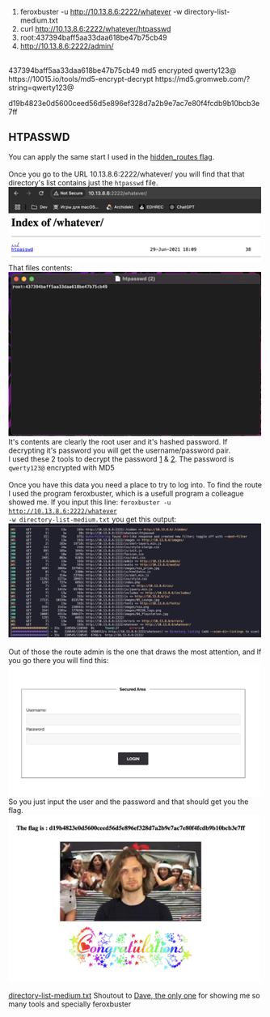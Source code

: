 1. feroxbuster -u http://10.13.8.6:2222/whatever -w directory-list-medium.txt
2. curl http://10.13.8.6:2222/whatever/htpasswd
3. root:437394baff5aa33daa618be47b75cb49
4. http://10.13.8.6:2222/admin/
</br>
437394baff5aa33daa618be47b75cb49 md5 encrypted qwerty123@
https://10015.io/tools/md5-encrypt-decrypt
https://md5.gromweb.com/?string=qwerty123@

d19b4823e0d5600ceed56d5e896ef328d7a2b9e7ac7e80f4fcdb9b10bcb3e7ff

## HTPASSWD

You can apply the same start I used in the <a href="../../hidden_routes/Ressource/README.md">hidden_routes flag</a>.</br>
</br>
Once you go to the URL 10.13.8.6:2222/whatever/ you will find that that directory's list contains just the <code>htpasswd</code> file.</br>
<img src="./imgs/1.png" width=500></br>
That files contents:</br>
<img src="./imgs/2.png" width=500></br>
It's contents are clearly the root user and it's hashed password. If decrypting it's password you will get the username/password pair.</br>
I used these 2 tools to decrypt the password [1](#https://10015.io/tools/md5-encrypt-decrypt) & [2](#https://md5.gromweb.com/?string=qwerty123@). The password is <code>qwerty123@</code> encrypted with MD5</br>
</br>
Once you have this data you need a place to try to log into. To find the route I used the program feroxbuster, which is a usefull program a colleague showed me. If you input this line: <code>feroxbuster -u http://10.13.8.6:2222/whatever -w directory-list-medium.txt</code> you get this output:</br>
<img src="./imgs/3.png" width=500></br>
</br>
Out of those the route admin is the one that draws the most attention, and If you go there you will find this:</br>
<img src="./imgs/4.png" width=500></br>
So you just input the user and the password and that should get you the flag.</br>
<img src="./imgs/5.png" width=500></br>


[directory-list-medium.txt](https://github.com/danielmiessler/SecLists/blob/master/Discovery/Web-Content/directory-list-2.3-medium.txt)
Shoutout to [Dave, the only one](https://github.com/Z43L) for showing me so many tools and specially feroxbuster